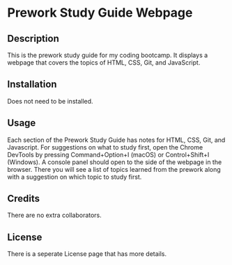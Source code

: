 # Prework Study Guide Webpage

## Description

This is the prework study guide for my coding bootcamp. It displays a webpage that covers the topics of HTML, CSS, Git, and JavaScript. 

## Installation

Does not need to be installed.

## Usage

Each section of the Prework Study Guide has notes for HTML, CSS, Git, and Javascript. For suggestions on what to study first, open the Chrome DevTools by pressing Command+Option+I (macOS) or Control+Shift+I (Windows). A console panel should open to the side of the webpage in the browser. There you will see a list of topics learned from the prework along with a suggestion on which topic to study first.

## Credits

There are no extra collaborators.

## License

There is a seperate License page that has more details.
